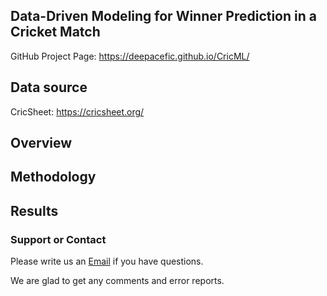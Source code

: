 ## Data-Driven Modeling for Winner Prediction in a Cricket Match

GitHub Project Page: https://deepacefic.github.io/CricML/

## Data source

CricSheet: https://cricsheet.org/

## Overview

## Methodology


## Results

### Support or Contact

Please write us an [Email](deep17@iiserb.ac.in) if you have questions.

We are glad to get any comments and error reports.
